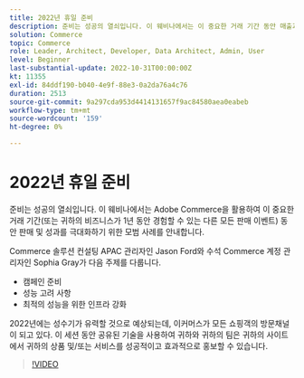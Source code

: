 ```yaml
---
title: 2022년 휴일 준비
description: 준비는 성공의 열쇠입니다. 이 웨비나에서는 이 중요한 거래 기간 동안 매출과 성과를 극대화하기 위해 Adobe Commerce을 활용하는 모범 사례를 안내합니다.
solution: Commerce
topic: Commerce
role: Leader, Architect, Developer, Data Architect, Admin, User
level: Beginner
last-substantial-update: 2022-10-31T00:00:00Z
kt: 11355
exl-id: 84ddf190-b040-4e9f-88e3-0a2da76a4c76
duration: 2513
source-git-commit: 9a297cda953d4414131657f9ac84580aea0eabeb
workflow-type: tm+mt
source-wordcount: '159'
ht-degree: 0%

---
```


# 2022년 휴일 준비

준비는 성공의 열쇠입니다. 이 웨비나에서는 Adobe Commerce을 활용하여 이 중요한 거래 기간(또는 귀하의 비즈니스가 1년 동안 경험할 수 있는 다른 모든 판매 이벤트) 동안 판매 및 성과를 극대화하기 위한 모범 사례를 안내합니다.

Commerce 솔루션 컨설팅 APAC 관리자인 Jason Ford와 수석 Commerce 계정 관리자인 Sophia Gray가 다음 주제를 다룹니다.

* 캠페인 준비
* 성능 고려 사항
* 최적의 성능을 위한 인프라 강화

2022년에는 성수기가 유력할 것으로 예상되는데, 이커머스가 모든 쇼핑객의 방문채널이 되고 있다. 이 세션 동안 공유된 기술을 사용하여 귀하와 귀하의 팀은 귀하의 사이트에서 귀하의 상품 및/또는 서비스를 성공적이고 효과적으로 홍보할 수 있습니다.

>[!VIDEO](https://video.tv.adobe.com/v/3410542/?quality=12&learn=on)
